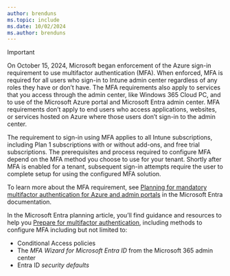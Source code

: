 ```yaml
---
author: brenduns
ms.topic: include
ms.date: 10/02/2024
ms.author: brenduns
---
```


> [!IMPORTANT]
>
> On October 15, 2024, Microsoft began enforcement of the Azure sign-in requirement to use multifactor authentication (MFA). When enforced, MFA is required for all users who sign-in to Intune admin center regardless of any roles they have or don’t have. The MFA requirements also apply to services that you access through the admin center, like Windows 365 Cloud PC, and to use of the Microsoft Azure portal and Microsoft Entra admin center. MFA requirements don’t apply to end users who access applications, websites, or services hosted on Azure where those users don’t sign-in to the admin center.
>
> The requirement to sign-in using MFA applies to all Intune subscriptions, including Plan 1 subscriptions with or without add-ons, and free trial subscriptions. The prerequisites and process required to configure MFA depend on the MFA method you choose to use for your tenant. Shortly after MFA is enabled for a tenant, subsequent sign-in attempts require the user to complete setup for using the configured MFA solution.
>
> To learn more about the MFA requirement, see [Planning for mandatory multifactor authentication for Azure and admin portals](/entra/identity/authentication/concept-mandatory-multifactor-authentication) in the Microsoft Entra documentation.
>
> In the Microsoft Entra planning article, you’ll find guidance and resources to help you [Prepare for multifactor authentication](/entra/identity/authentication/concept-mandatory-multifactor-authentication#prepare-for-multifactor-authentication), including methods to configure MFA including but not limited to:
>
> - Conditional Access policies
> - The *MFA Wizard for Microsoft Entra ID* from the Microsoft 365 admin center
> - Entra ID *security defaults*
>